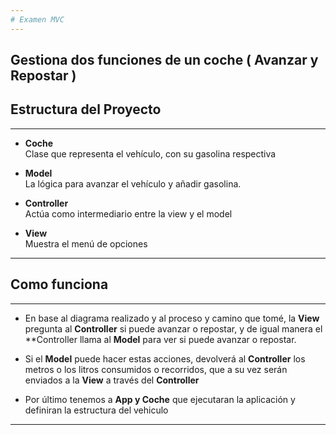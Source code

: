 ```yaml
---
# Examen MVC
---
```

Gestiona dos funciones de un coche ( Avanzar y Repostar )
---

##  Estructura del Proyecto

---
- **Coche**  
  Clase que representa el vehículo, con su gasolina respectiva

- **Model**  
 La lógica para avanzar el vehículo y añadir gasolina.

- **Controller**  
  Actúa como intermediario entre la view y el model

- **View**  
  Muestra el menú de opciones

---
## Como funciona

---
- En base al diagrama realizado y al proceso y camino que tomé, la **View** pregunta al **Controller** si puede avanzar o repostar,
y de igual manera el **Controller llama al **Model** para ver si puede avanzar o repostar.
- Si el **Model** puede hacer estas acciones, devolverá al **Controller** los metros o los litros consumidos o recorridos,
que a su vez serán enviados a la **View** a través del **Controller**

- Por último tenemos a **App y Coche** que ejecutaran la aplicación y definiran la estructura del vehiculo
---